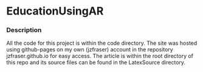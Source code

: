 # EducationUsingAR

### Description
All the code for this project is within the code directory. The site was hosted using github-pages on my own (jzfraser) account in the repository jzfraser.github.io 
for easy access. The article is within the root directory of this repo and its source files can be found in the LatexSource directory. 

